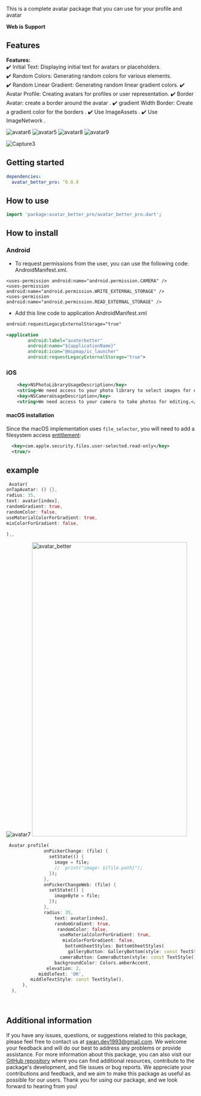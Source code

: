 This is a complete avatar package that you can use for your profile and avatar

**Web is Support** 

## Features

**Features:**  
✔️ Initial Text: Displaying initial text for avatars or placeholders.  
✔️ Random Colors: Generating random colors for various elements.  
✔️ Random Linear Gradient: Generating random linear gradient colors.
✔️ Avatar Profile: Creating avatars for profiles or user representation.
✔️ Border Avatar: create a border around the avatar .
✔️ gradient Width Border: Create a gradient color for the borders .
✔️ Use ImageAssets .
✔️ Use ImageNetwork .

![avatar6](https://github.com/user-attachments/assets/8e176a21-6ec7-47f1-bdd6-ab417851d7cd)
![avatar5](https://github.com/user-attachments/assets/d226ecba-fd44-4d3f-8f7b-86a8b8bcc94a)
![avatar8](https://github.com/user-attachments/assets/b3f4b33d-1a70-4031-b019-725ff03f31c6)
![avatar9](https://github.com/user-attachments/assets/860bf717-3b65-4f3c-8e88-2ddd5060b420)




![Capture3](https://github.com/SwanFlutter/avatar_better_pro/assets/151648897/5b229562-fb6d-40fc-a3aa-0655284c3968)




## Getting started

```yaml
dependencies:
  avatar_better_pro: ^0.0.9
```

## How to use

```dart
import 'package:avatar_better_pro/avatar_better_pro.dart';

```

## How to install

### Android

- To request permissions from the user, you can use the following code: AndroidManifest.xml.

```
<uses-permission android:name="android.permission.CAMERA" />
<uses-permission android:name="android.permission.WRITE_EXTERNAL_STORAGE" />
<uses-permission android:name="android.permission.READ_EXTERNAL_STORAGE" />

```

- Add this line code to application AndroidManifest.xml

```xml
android:requestLegacyExternalStorage="true"
```

```xml
<application
        android:label="avaterbetter"
        android:name="${applicationName}"
        android:icon="@mipmap/ic_launcher"
        android:requestLegacyExternalStorage="true">
```


### iOS

```xml
    <key>NSPhotoLibraryUsageDescription</key>
    <string>We need access to your photo library to select images for editing.</string>
    <key>NSCameraUsageDescription</key>
    <string>We need access to your camera to take photos for editing.</string>
```


#### macOS installation

Since the macOS implementation uses `file_selector`, you will need to
add a filesystem access
[entitlement](https://docs.flutter.dev/platform-integration/macos/building#entitlements-and-the-app-sandbox):
```xml
  <key>com.apple.security.files.user-selected.read-only</key>
  <true/>
```

## example

```dart
 Avatar(
onTapAvatar: () {},
radius: 35,
text: avatar[index],
randomGradient: true,
randomColor: false,
useMaterialColorForGradient: true,
mixColorForGradient: false,

),,
```

![avatar7](https://github.com/user-attachments/assets/1dd789e9-979b-4f06-ac3c-a469507d9919) <img width="414" height="784" alt="avatar_better" src="https://github.com/user-attachments/assets/ddab13bd-c602-489d-ac7e-4823c94a0e13" />



```dart
 Avatar.profile(
              onPickerChange: (file) {
                setState(() {
                  image = file;
                  //  print("image: ${file.path}");
                });
              },
              onPickerChangeWeb: (file) {
                setState(() {
                  imageByte = file;
                });
              },
              radius: 35,
                  text: avatar[index],
                  randomGradient: true,
                   randomColor: false,
                    useMaterialColorForGradient: true,
                     mixColorForGradient: false,
                      bottomSheetStyles: BottomSheetStyles(
                       galleryButton: GalleryBottom(style: const TextStyle(), color: Colors.amber, text: 'Gallery', icon: const Icon(Icons.image_outlined)),
                    cameraButton: CameraButton(style: const TextStyle(), color: Colors.amber, text: 'Camera', icon: const Icon(Icons.camera_alt_outlined)),
                  backgroundColor: Colors.amberAccent,
               elevation: 2,
            middleText: 'OR',
         middleTextStyle: const TextStyle(),
      ),
  ),
            
                          
```

## Additional information

If you have any issues, questions, or suggestions related to this package, please feel free to contact us at [swan.dev1993@gmail.com](mailto:swan.dev1993@gmail.com). We welcome your feedback and will do our best to address any problems or provide assistance.
For more information about this package, you can also visit our [GitHub repository](https://github.com/SwanFlutter/avatar_better_pro) where you can find additional resources, contribute to the package's development, and file issues or bug reports. We appreciate your contributions and feedback, and we aim to make this package as useful as possible for our users.
Thank you for using our package, and we look forward to hearing from you!
